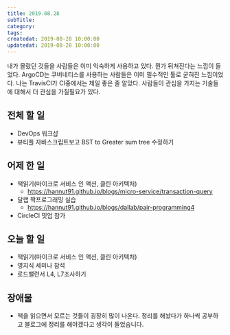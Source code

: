 ```yaml
---
title: 2019.08.28
subTitle: 
category: 
tags: 
createdat: 2019-08-28 10:00:00
updatedat: 2019-08-28 10:00:00
---
```


내가 몰랐던 것들을 사람들은 이미 익숙하게 사용하고 있다. 뭔가 뒤쳐진다는
느낌이 들었다. ArgoCD는 쿠버네티스를 사용하는 사람들은 이미 필수적인 툴로
굳혀진 느낌이었다. 나는 TravisCI가 CI중에서는 제일 좋은 줄 알았다. 사람들이
관심을 가지는 기술들에 대해서 더 관심을 가질필요가 있다.

## 전체 할 일

* DevOps 워크샵
* 뷰티플 자바스크립트보고 BST to Greater sum tree 수정하기

## 어제 한 일

* 책읽기(마이크로 서비스 인 액션, 클린 아키텍처)
  * <https://hannut91.github.io/blogs/micro-service/transaction-query>
* 달랩 짝프로그래밍 실습
  * <https://hannut91.github.io/blogs/dallab/pair-programming4>
* CircleCI 밋업 참가

## 오늘 할 일

* 책읽기(마이크로 서비스 인 액션, 클린 아키텍처)
* 영지식 세미나 참석
* 로드밸런서 L4, L7조사하기

## 장애물

* 책을 읽으면서 모르는 것들이 굉장히 많이 나온다. 정리를 해놨다가 하나씩
  공부하고 블로그에 정리를 해야겠다고 생각이 들었습니다.
